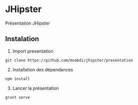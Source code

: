 # JHipster
Présentation JHipster

## Instalation
1. Import presentation
```
git clone https://github.com/moabdi/jhipster/presentation
```

2. Installation des dépendances  
```
npm install
```

3. Lancer la présentation
```
grunt serve
```

